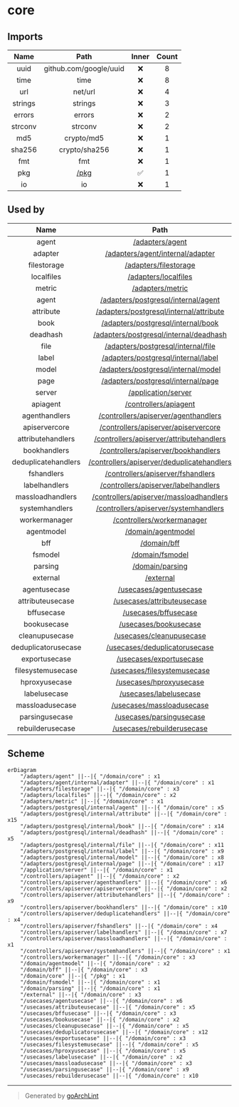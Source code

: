 # core

## Imports

|  Name   |          Path          | Inner | Count |
|:-------:|:----------------------:|:-----:|:-----:|
|  uuid   | github.com/google/uuid |  ❌   |   8   |
|  time   |          time          |  ❌   |   8   |
|   url   |        net/url         |  ❌   |   4   |
| strings |        strings         |  ❌   |   3   |
| errors  |         errors         |  ❌   |   2   |
| strconv |        strconv         |  ❌   |   2   |
|   md5   |       crypto/md5       |  ❌   |   1   |
| sha256  |     crypto/sha256      |  ❌   |   1   |
|   fmt   |          fmt           |  ❌   |   1   |
|   pkg   |   [/pkg](../pkg.md)    |  ✅   |   1   |
|   io    |           io           |  ❌   |   1   |

## Used by

|        Name         |                                             Path                                              |
|:-------------------:|:---------------------------------------------------------------------------------------------:|
|        agent        |                            [/adapters/agent](../adapters/agent.md)                            |
|       adapter       |           [/adapters/agent/internal/adapter](../adapters/agent/internal/adapter.md)           |
|     filestorage     |                      [/adapters/filestorage](../adapters/filestorage.md)                      |
|     localfiles      |                       [/adapters/localfiles](../adapters/localfiles.md)                       |
|       metric        |                           [/adapters/metric](../adapters/metric.md)                           |
|        agent        |        [/adapters/postgresql/internal/agent](../adapters/postgresql/internal/agent.md)        |
|      attribute      |    [/adapters/postgresql/internal/attribute](../adapters/postgresql/internal/attribute.md)    |
|        book         |         [/adapters/postgresql/internal/book](../adapters/postgresql/internal/book.md)         |
|      deadhash       |     [/adapters/postgresql/internal/deadhash](../adapters/postgresql/internal/deadhash.md)     |
|        file         |         [/adapters/postgresql/internal/file](../adapters/postgresql/internal/file.md)         |
|        label        |        [/adapters/postgresql/internal/label](../adapters/postgresql/internal/label.md)        |
|        model        |        [/adapters/postgresql/internal/model](../adapters/postgresql/internal/model.md)        |
|        page         |         [/adapters/postgresql/internal/page](../adapters/postgresql/internal/page.md)         |
|       server        |                        [/application/server](../application/server.md)                        |
|      apiagent       |                      [/controllers/apiagent](../controllers/apiagent.md)                      |
|    agenthandlers    |       [/controllers/apiserver/agenthandlers](../controllers/apiserver/agenthandlers.md)       |
|    apiservercore    |       [/controllers/apiserver/apiservercore](../controllers/apiserver/apiservercore.md)       |
|  attributehandlers  |   [/controllers/apiserver/attributehandlers](../controllers/apiserver/attributehandlers.md)   |
|    bookhandlers     |        [/controllers/apiserver/bookhandlers](../controllers/apiserver/bookhandlers.md)        |
| deduplicatehandlers | [/controllers/apiserver/deduplicatehandlers](../controllers/apiserver/deduplicatehandlers.md) |
|     fshandlers      |          [/controllers/apiserver/fshandlers](../controllers/apiserver/fshandlers.md)          |
|    labelhandlers    |       [/controllers/apiserver/labelhandlers](../controllers/apiserver/labelhandlers.md)       |
|  massloadhandlers   |    [/controllers/apiserver/massloadhandlers](../controllers/apiserver/massloadhandlers.md)    |
|   systemhandlers    |      [/controllers/apiserver/systemhandlers](../controllers/apiserver/systemhandlers.md)      |
|    workermanager    |                 [/controllers/workermanager](../controllers/workermanager.md)                 |
|     agentmodel      |                              [/domain/agentmodel](agentmodel.md)                              |
|         bff         |                                     [/domain/bff](bff.md)                                     |
|       fsmodel       |                                 [/domain/fsmodel](fsmodel.md)                                 |
|       parsing       |                                 [/domain/parsing](parsing.md)                                 |
|      external       |                                  [/external](../external.md)                                  |
|    agentusecase     |                     [/usecases/agentusecase](../usecases/agentusecase.md)                     |
|  attributeusecase   |                 [/usecases/attributeusecase](../usecases/attributeusecase.md)                 |
|     bffusecase      |                       [/usecases/bffusecase](../usecases/bffusecase.md)                       |
|     bookusecase     |                      [/usecases/bookusecase](../usecases/bookusecase.md)                      |
|   cleanupusecase    |                   [/usecases/cleanupusecase](../usecases/cleanupusecase.md)                   |
| deduplicatorusecase |              [/usecases/deduplicatorusecase](../usecases/deduplicatorusecase.md)              |
|    exportusecase    |                    [/usecases/exportusecase](../usecases/exportusecase.md)                    |
|  filesystemusecase  |                [/usecases/filesystemusecase](../usecases/filesystemusecase.md)                |
|    hproxyusecase    |                    [/usecases/hproxyusecase](../usecases/hproxyusecase.md)                    |
|    labelusecase     |                     [/usecases/labelusecase](../usecases/labelusecase.md)                     |
|   massloadusecase   |                  [/usecases/massloadusecase](../usecases/massloadusecase.md)                  |
|   parsingusecase    |                   [/usecases/parsingusecase](../usecases/parsingusecase.md)                   |
|  rebuilderusecase   |                 [/usecases/rebuilderusecase](../usecases/rebuilderusecase.md)                 |

## Scheme

```mermaid
erDiagram
    "/adapters/agent" ||--|{ "/domain/core" : x1
    "/adapters/agent/internal/adapter" ||--|{ "/domain/core" : x1
    "/adapters/filestorage" ||--|{ "/domain/core" : x3
    "/adapters/localfiles" ||--|{ "/domain/core" : x2
    "/adapters/metric" ||--|{ "/domain/core" : x1
    "/adapters/postgresql/internal/agent" ||--|{ "/domain/core" : x5
    "/adapters/postgresql/internal/attribute" ||--|{ "/domain/core" : x15
    "/adapters/postgresql/internal/book" ||--|{ "/domain/core" : x14
    "/adapters/postgresql/internal/deadhash" ||--|{ "/domain/core" : x5
    "/adapters/postgresql/internal/file" ||--|{ "/domain/core" : x11
    "/adapters/postgresql/internal/label" ||--|{ "/domain/core" : x9
    "/adapters/postgresql/internal/model" ||--|{ "/domain/core" : x8
    "/adapters/postgresql/internal/page" ||--|{ "/domain/core" : x17
    "/application/server" ||--|{ "/domain/core" : x1
    "/controllers/apiagent" ||--|{ "/domain/core" : x2
    "/controllers/apiserver/agenthandlers" ||--|{ "/domain/core" : x6
    "/controllers/apiserver/apiservercore" ||--|{ "/domain/core" : x2
    "/controllers/apiserver/attributehandlers" ||--|{ "/domain/core" : x9
    "/controllers/apiserver/bookhandlers" ||--|{ "/domain/core" : x10
    "/controllers/apiserver/deduplicatehandlers" ||--|{ "/domain/core" : x4
    "/controllers/apiserver/fshandlers" ||--|{ "/domain/core" : x4
    "/controllers/apiserver/labelhandlers" ||--|{ "/domain/core" : x7
    "/controllers/apiserver/massloadhandlers" ||--|{ "/domain/core" : x1
    "/controllers/apiserver/systemhandlers" ||--|{ "/domain/core" : x1
    "/controllers/workermanager" ||--|{ "/domain/core" : x3
    "/domain/agentmodel" ||--|{ "/domain/core" : x2
    "/domain/bff" ||--|{ "/domain/core" : x3
    "/domain/core" ||--|{ "/pkg" : x1
    "/domain/fsmodel" ||--|{ "/domain/core" : x1
    "/domain/parsing" ||--|{ "/domain/core" : x1
    "/external" ||--|{ "/domain/core" : x3
    "/usecases/agentusecase" ||--|{ "/domain/core" : x6
    "/usecases/attributeusecase" ||--|{ "/domain/core" : x5
    "/usecases/bffusecase" ||--|{ "/domain/core" : x3
    "/usecases/bookusecase" ||--|{ "/domain/core" : x2
    "/usecases/cleanupusecase" ||--|{ "/domain/core" : x5
    "/usecases/deduplicatorusecase" ||--|{ "/domain/core" : x12
    "/usecases/exportusecase" ||--|{ "/domain/core" : x3
    "/usecases/filesystemusecase" ||--|{ "/domain/core" : x5
    "/usecases/hproxyusecase" ||--|{ "/domain/core" : x5
    "/usecases/labelusecase" ||--|{ "/domain/core" : x2
    "/usecases/massloadusecase" ||--|{ "/domain/core" : x3
    "/usecases/parsingusecase" ||--|{ "/domain/core" : x9
    "/usecases/rebuilderusecase" ||--|{ "/domain/core" : x10
```

---

> Generated by [goArchLint](https://github.com/gbh007/goarchlint)
